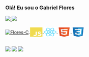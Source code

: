 ### Olá! Eu sou o Gabriel Flores

<div>
  <a href="https://github.com/Gabrielfcoelho/github-readme-stats">
    <img height="180cm" src="https://github-readme-stats.vercel.app/api?username=Gabrielfcoelho&count_private=true&show_icons=true&theme=tokyonight" />
    <img height="180cm" src="https://github-readme-stats.vercel.app/api/top-langs/?username=Gabrielfcoelho&layout=compact&theme=tokyonight"
  </a>
</div>

<div style="display: inline_block"><br>
  <img align="center" alt="Flores-C" height="30" width="40" src="https://cdn.jsdelivr.net/gh/devicons/devicon/icons/c/c-original.svg" />
  <img align="center" alt="Flores-Js" height="30" width="40" src="https://raw.githubusercontent.com/devicons/devicon/master/icons/javascript/javascript-plain.svg">
  <img align="center" alt="Flores-React" height="30" width="40" src="https://raw.githubusercontent.com/devicons/devicon/master/icons/react/react-original.svg">
  <img align="center" alt="Flores-HTML" height="30" width="40" src="https://raw.githubusercontent.com/devicons/devicon/master/icons/html5/html5-original.svg">
  <img align="center" alt="Flores-CSS" height="30" width="40" src="https://raw.githubusercontent.com/devicons/devicon/master/icons/css3/css3-original.svg"> 
  
</div>

##

<div>
  <a href="https://instagram.com/gabriel.floresc" target="_blank"><img src="https://img.shields.io/badge/-Instagram-%23E4405F?style=for-the-badge&logo=instagram&logoColor=white" target="_blank"></a>
  <a href = "mailto:gabrielfcoelho19@gmail.com"><img src="https://img.shields.io/badge/-Gmail-%23333?style=for-the-badge&logo=gmail&logoColor=white" target="_blank"></a>
  <a href="https://www.linkedin.com/in/gabriel-flores-coelho-20b904289/" target="_blank"><img src="https://img.shields.io/badge/-LinkedIn-%230077B5?style=for-the-badge&logo=linkedin&logoColor=white" target="_blank"></a> 

</div>


<!--
**Gabrielfcoelho/Gabrielfcoelho** is a ✨ _special_ ✨ repository because its `README.md` (this file) appears on your GitHub profile.

Here are some ideas to get you started:

- 🔭 I’m currently working on ...
- 🌱 I’m currently learning ...
- 👯 I’m looking to collaborate on ...
- 🤔 I’m looking for help with ...
- 💬 Ask me about ...
- 📫 How to reach me: ...
- 😄 Pronouns: ...
- ⚡ Fun fact: ...
-->
